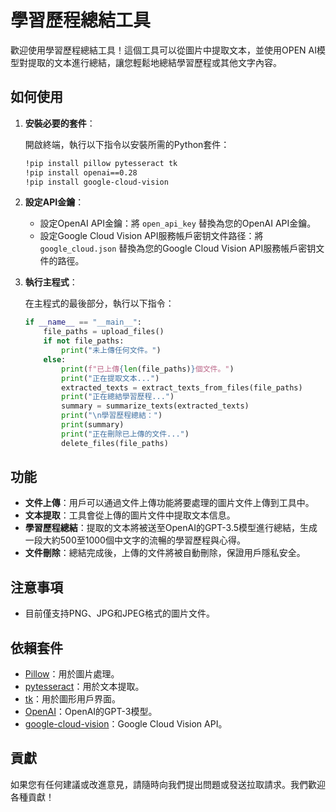 # 學習歷程總結工具

歡迎使用學習歷程總結工具！這個工具可以從圖片中提取文本，並使用OPEN AI模型對提取的文本進行總結，讓您輕鬆地總結學習歷程或其他文字內容。

## 如何使用

1. **安裝必要的套件**：

    開啟終端，執行以下指令以安裝所需的Python套件：

    ```bash
    !pip install pillow pytesseract tk
    !pip install openai==0.28
    !pip install google-cloud-vision
    ```

2. **設定API金鑰**：

   - 設定OpenAI API金鑰：將 `open_api_key` 替換為您的OpenAI API金鑰。
   - 設定Google Cloud Vision API服務帳戶密钥文件路径：將 `google_cloud.json` 替換為您的Google Cloud Vision API服務帳戶密钥文件的路徑。

3. **執行主程式**：

   在主程式的最後部分，執行以下指令：

    ```python
    if __name__ == "__main__":
        file_paths = upload_files()
        if not file_paths:
            print("未上傳任何文件。")
        else:
            print(f"已上傳{len(file_paths)}個文件。")
            print("正在提取文本...")
            extracted_texts = extract_texts_from_files(file_paths)
            print("正在總結學習歷程...")
            summary = summarize_texts(extracted_texts)
            print("\n學習歷程總結：")
            print(summary)
            print("正在刪除已上傳的文件...")
            delete_files(file_paths)
    ```

## 功能

- **文件上傳**：用戶可以通過文件上傳功能將要處理的圖片文件上傳到工具中。
- **文本提取**：工具會從上傳的圖片文件中提取文本信息。
- **學習歷程總結**：提取的文本將被送至OpenAI的GPT-3.5模型進行總結，生成一段大約500至1000個中文字的流暢的學習歷程與心得。
- **文件刪除**：總結完成後，上傳的文件將被自動刪除，保證用戶隱私安全。

## 注意事項

- 目前僅支持PNG、JPG和JPEG格式的圖片文件。

## 依賴套件

- [Pillow](https://python-pillow.org/)：用於圖片處理。
- [pytesseract](https://github.com/madmaze/pytesseract)：用於文本提取。
- [tk](https://wiki.python.org/moin/TkInter)：用於圖形用戶界面。
- [OpenAI](https://pypi.org/project/openai/)：OpenAI的GPT-3模型。
- [google-cloud-vision](https://pypi.org/project/google-cloud-vision/)：Google Cloud Vision API。

## 貢獻

如果您有任何建議或改進意見，請隨時向我們提出問題或發送拉取請求。我們歡迎各種貢獻！

